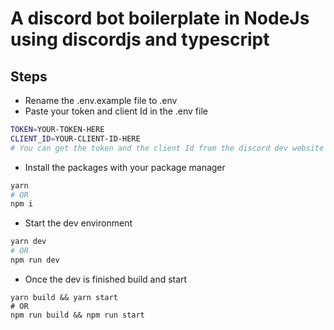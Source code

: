 # A discord bot boilerplate in NodeJs using discordjs and typescript

## Steps
- Rename the .env.example file to .env
- Paste your token and client Id in the .env file
```sh
TOKEN=YOUR-TOKEN-HERE
CLIENT_ID=YOUR-CLIENT-ID-HERE
# You can get the token and the client Id from the discord dev website
```


- Install the packages with your package manager
```sh
yarn
# OR
npm i
```
- Start the dev environment
```sh
yarn dev
# OR
npm run dev
```

- Once the dev is finished build and start

```
yarn build && yarn start
# OR
npm run build && npm run start
```